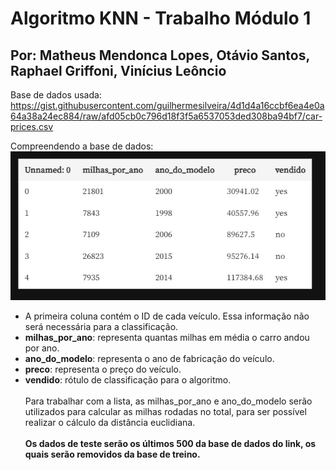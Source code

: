 # Algoritmo KNN  - Trabalho Módulo 1

## Por: Matheus Mendonca Lopes, Otávio Santos, Raphael Griffoni, Vinícius Leôncio

Base de dados usada: <https://gist.githubusercontent.com/guilhermesilveira/4d1d4a16ccbf6ea4e0a64a38a24ec884/raw/afd05cb0c796d18f3f5a6537053ded308ba94bf7/car-prices.csv>

Compreendendo a base de dados: <br>![Tabela](src/tabela.jpg "Tabela")<br>

- A primeira coluna contém o ID de cada veículo. Essa informação não será necessária para a classificação.
- **milhas_por_ano**: representa quantas milhas em média o carro andou por ano.
- **ano_do_modelo**: representa o ano de fabricação do veículo.
- **preco**: representa o preço do veículo.
- **vendido**: rótulo de classificação para o algoritmo.
<br><br>
Para trabalhar com a lista, as milhas_por_ano e ano_do_modelo serão utilizados para calcular as milhas rodadas no total, para ser possível realizar o cálculo da distância euclidiana.
<br><br>
**Os dados de teste serão os últimos 500 da base de dados do link, os quais serão removidos da base de treino.**

